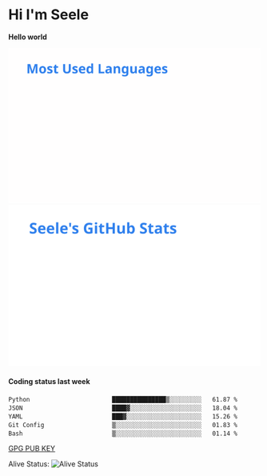 <h1>Hi I'm Seele</h1>

<b>Hello world</b>

<img src='/assets/top-langs.svg' alt="Seele's github langs"> <img src='/assets/stats.svg' alt="Seele's github stats" >

<h4>Coding status last week </h4>

<!--START_SECTION:waka-->

```txt
Python                       ███████████████▒░░░░░░░░░   61.87 %
JSON                         ████▓░░░░░░░░░░░░░░░░░░░░   18.04 %
YAML                         ███▓░░░░░░░░░░░░░░░░░░░░░   15.26 %
Git Config                   ▒░░░░░░░░░░░░░░░░░░░░░░░░   01.83 %
Bash                         ▒░░░░░░░░░░░░░░░░░░░░░░░░   01.14 %
```

<!--END_SECTION:waka-->

[GPG PUB KEY](https://keys.openpgp.org/vks/v1/by-fingerprint/3FCE91BF5B9666B55B67213C4C57B7824A5B6680)

Alive Status: ![Alive Status](https://hc.dvd.moe/badge/60bc779b-9835-415f-9cb9-15fd9d/ZsLaAAbE.svg)
